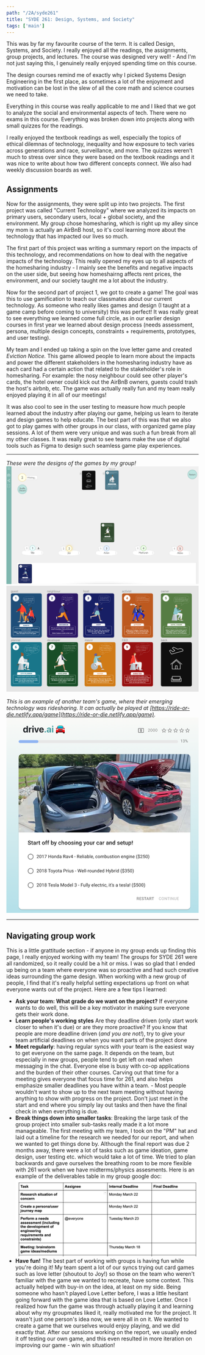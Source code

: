 ```yaml
---
path: "/2A/syde261"
title: "SYDE 261: Design, Systems, and Society"
tags: ['main']
---
```


This was by far my favourite course of the term. It is called Design, Systems, and Society. I really enjoyed all the readings, the assignments, group projects, and lectures. The course was designed very well!  - And I'm not just saying this, I genuinely really enjoyed spending time on this course. 

The design courses remind me of exactly why I picked Systems Design Engineering in the first place, as sometimes a lot of the enjoyment and motivation can be lost in the slew of all the core math and science courses we need to take. 

Everything in this course was really applicable to me and I liked that we got to analyze the social and environmental aspects of tech. There were no exams in this course. Everything was broken down into projects along with small quizzes for the readings. 

I really enjoyed the textbook readings as well, especially the topics of ethical dilemnas of technology, inequality and how exposure to tech varies across generations and race, surveillance, and more. The quizzes weren't much to stress over since they were based on the textbook readings and it was nice to write about how two different concepts connect. We also had weekly discussion boards as well.

## Assignments

Now for the assignments, they were split up into two projects. The first project was called "Current Technology" where we analyzed its impacts on primary users, secondary users, local + global society, and the environment. My group chose homesharing, which is right up my alley since my mom is actually an AirBnB host, so it's cool learning more about the technology that has impacted our lives so much. 

The first part of this project was writing a summary report on the impacts of this technology, and recommendations on how to deal with the negative impacts of the technology. This really opened my eyes up to all aspects of the homesharing industry - I mainly see the benefits and negative impacts on the user side, but seeing how homeshairng affects rent prices, the environment, and our society taught me a lot about the industry.

Now for the second part of project 1, we got to create a game! The goal was this to use gamification to teach our classmates about our current technology. As someone who really likes games and design (I taught at a game camp before coming to university) this was perfect! It was really great to see everything we learned come full circle, as in our earlier design courses in first year we learned about design process (needs assessment, persona, multiple design concepts, constraints + requirements, prototypes, and user testing). 

My team and I ended up taking a spin on the love letter game and created *Eviction Notice.* This game allowed people to learn more about the impacts and power the different stakeholders in the homesharing industry have as each card had a certain action that related to the stakeholder's role in homesharing. For example: the nosy neighbour could see other player's cards, the hotel owner could kick out the AirBnB owners, guests could trash the host's airbnb, etc. The game was actually really fun and my team really enjoyed playing it in all of our meetings! 

It was also cool to see in the user testing to measure how much people learned about the industry after playing our game, helping us learn to iterate and design games to help educate. The best part of this was that we also got to play games with other groups in our class, with organized game play sessions. A lot of them were very unique and was such a fun break from all my other classes. It was really great to see teams make the use of digital tools such as Figma to design such seamless game play experiences.

---
*These were the designs of the games by my group!*
![](rent-eviction.png)
![](cards.png)

*This is an example of another team's game, where their emerging technology was ridesharing. It can actually be played at [https://ride-or-die.netlify.app/game](https://ride-or-die.netlify.app/game).*
![](ride-or-die.png)

---

## Navigating group work
This is a little grattitude section - if anyone in my group ends up finding this page, I really enjoyed working with my team! The groups for SYDE 261 were all randomized, so it really could be a hit or miss. I was so glad that I ended up being on a team where everyone was so proactive and had such creative ideas surrounding the game design. When working with a new group of people, I find that it's really helpful setting expectations up front on what everyone wants out of the project. Here are a few tips I learned: 
- **Ask your team: What grade do we want on the project?** If everyone wants to do well, this will be a key motivator in making sure everyone gets their work done. 
- **Learn people's working styles** Are they deadline driven (only start work closer to when it's due) or are they more proactive? If you know that people are more deadline driven (*and you are not!*), try to give your team artificial deadlines on when you want parts of the project done
- **Meet regularly**: having regular syncs with your team is the easiest way to get everyone on the same page. It depends on the team, but especially in new groups, people tend to get left on read when messaging in the chat. Everyone else is busy with co-op applications and the burden of their other courses. Carving out that time for a meeting gives everyone that focus time for 261, and also helps emphasize smaller deadlines you have within a team. - Most people wouldn't want to show up to the next team meeting without having anything to show with progress on the project. Don't just meet in the start and end where you simply lay out tasks and then have the final check in when everything is due. 
- **Break things down into smaller tasks**: Breaking the large task of the group project into smaller sub-tasks really made it a lot more manageable. The first meeting with my team, I took on the "PM" hat and laid out a timeline for the research we needed for our report, and when we wanted to get things done by. Although the final report was due 2 months away, there were a lot of tasks such as game ideation, game design, user testing etc. which would take a lot of time. We tried to plan backwards and gave ourselves the breathing room to be more flexible with 261 work when we have midterms/physics assesments. Here is an example of the deliverables table in my group google doc: 
![tasks](syde261-tasks.png) 
- **Have fun!** The best part of working with groups is having fun while you're doing it! My team spent a lot of our syncs trying out card games such as love letter (shoutout to Joy!) so those on the team who weren't familiar with the game we wanted to recreate, have some context. This actually helped with buy-in on the idea, at least on my side. Being someone who hasn't played Love Letter before, I was a little hesitant going forward with the game idea that is based on Love Letter. Once I realized how fun the game was through actually playing it and learning about why my groupmates liked it, really motivated me for the project. It wasn't just one person's idea now, we were all in on it. We wanted to create a game that we ourselves would enjoy playing, and we did exactly that. After our sessions working on the report, we usually ended it off testing our own game, and this even resulted in more iteration on improving our game - win win situation!





